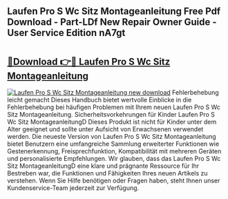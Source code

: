 ## Laufen Pro S Wc Sitz Montageanleitung Free Pdf Download - Part-LDf New Repair Owner Guide - User Service Edition nA7gt

# <h2><a href="http://df8rkg.blite.top/?on=Laufen+Pro+S+Wc+Sitz+Montageanleitung">🔗Download 👉🔴 Laufen Pro S Wc Sitz Montageanleitung</a></h2>

[![Laufen Pro S Wc Sitz Montageanleitung new download](https://i.imgur.com/lujVjoI.png)](http://df8rkg.blite.top/?on=Laufen+Pro+S+Wc+Sitz+Montageanleitung)
Fehlerbehebung leicht gemacht Dieses Handbuch bietet wertvolle Einblicke in die Fehlerbehebung bei häufigen Problemen mit Ihrem neuen Laufen Pro S Wc Sitz Montageanleitung. Sicherheitsvorkehrungen für Kinder Laufen Pro S Wc Sitz MontageanleitungD Dieses Produkt ist nicht für Kinder unter dem Alter geeignet und sollte unter Aufsicht von Erwachsenen verwendet werden. Die neueste Version von Laufen Pro S Wc Sitz Montageanleitung bietet Benutzern eine umfangreiche Sammlung erweiterter Funktionen wie Gestenerkennung, Freisprechfunktion, Kompatibilität mit mehreren Geräten und personalisierte Empfehlungen. Wir glauben, dass das Laufen Pro S Wc Sitz MontageanleitungD eine klare und prägnante Ressource für Ihr Bestreben war, die Funktionen und Fähigkeiten Ihres neuen Artikels zu verstehen. Wenn Sie Hilfe benötigen oder Fragen haben, steht Ihnen unser Kundenservice-Team jederzeit zur Verfügung.
